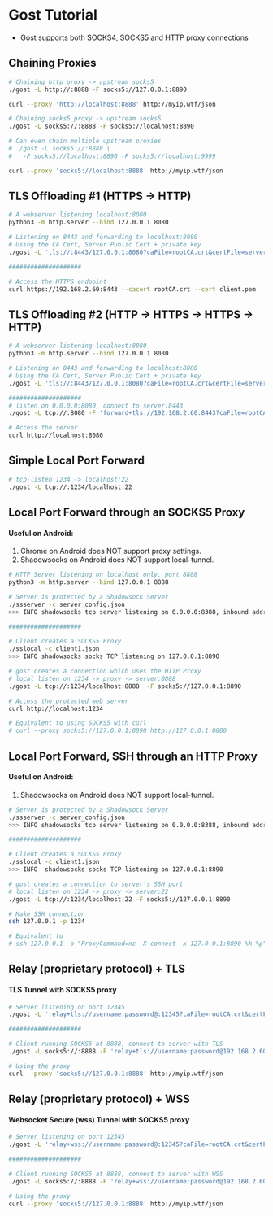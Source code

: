 # Gost Tutorial

- Gost supports both SOCKS4, SOCKS5 and HTTP proxy connections

## Chaining Proxies

```bash
# Chaining http proxy -> upstream socks5
./gost -L http://:8888 -F socks5://127.0.0.1:8890

curl --proxy 'http://localhost:8888' http://myip.wtf/json

# Chaining socks5 proxy -> upstream socks5
./gost -L socks5://:8888 -F socks5://localhost:8890

# Can even chain multiple upstream proxies
# ./gost -L socks5://:8888 \
#   -F socks5://localhost:8890 -F socks5://localhost:9999

curl --proxy 'socks5://localhost:8888' http://myip.wtf/json
```

## TLS Offloading #1 (HTTPS -> HTTP)
```bash
# A webserver listening localhost:8080
python3 -m http.server --bind 127.0.0.1 8080

# Listening on 8443 and forwarding to localhost:8080
# Using the CA Cert, Server Public Cert + private key
./gost -L 'tls://:8443/127.0.0.1:8080?caFile=rootCA.crt&certFile=server.crt&keyFile=server.key'

####################

# Access the HTTPS endpoint
curl https://192.168.2.60:8443 --cacert rootCA.crt --cert client.pem
```

## TLS Offloading #2 (HTTP -> HTTPS -> HTTPS -> HTTP)
```bash
# A webserver listening localhost:8080
python3 -m http.server --bind 127.0.0.1 8080

# Listening on 8443 and forwarding to localhost:8080
# Using the CA Cert, Server Public Cert + private key
./gost -L 'tls://:8443/127.0.0.1:8080?caFile=rootCA.crt&certFile=server.crt&keyFile=server.key'

####################
# listen on 0.0.0.0:8080, connect to server:8443
./gost -L tcp://:8080 -F 'forward+tls://192.168.2.60:8443?caFile=rootCA.crt&certFile=client.crt&keyFile=client.key'

# Access the server
curl http://localhost:8080
```


## Simple Local Port Forward
```bash
# tcp-listen 1234 -> localhost:22
./gost -L tcp://:1234/localhost:22
```

## Local Port Forward through an SOCKS5 Proxy
#### Useful on Android:

1. Chrome on Android does NOT support proxy settings. 
2. Shadowsocks on Android does NOT support local-tunnel.

```bash
# HTTP Server listening on localhost only, port 8888
python3 -m http.server --bind 127.0.0.1 8888

# Server is protected by a Shadowsock Server
./ssserver -c server_config.json
>>> INFO shadowsocks tcp server listening on 0.0.0.0:8388, inbound address 0.0.0.0:8388

####################

# Client creates a SOCKS5 Proxy
./sslocal -c client1.json
>>> INFO shadowsocks socks TCP listening on 127.0.0.1:8890

# gost creates a connection which uses the HTTP Proxy
# local listen on 1234 -> proxy -> server:8888
./gost -L tcp://:1234/localhost:8888  -F socks5://127.0.0.1:8890

# Access the protected web server
curl http://localhost:1234

# Equivalent to using SOCKS5 with curl
# curl --proxy socks5://127.0.0.1:8890 http://127.0.0.1:8888
```


## Local Port Forward, SSH through an HTTP Proxy

#### Useful on Android:

1. Shadowsocks on Android does NOT support local-tunnel.

```bash
# Server is protected by a Shadowsock Server
./ssserver -c server_config.json
>>> INFO shadowsocks tcp server listening on 0.0.0.0:8388, inbound address 0.0.0.0:8388

####################

# Client creates a SOCKS5 Proxy
./sslocal -c client1.json
>>> INFO  shadowsocks socks TCP listening on 127.0.0.1:8890

# gost creates a connection to server's SSH port
# local listen on 1234 -> proxy -> server:22
./gost -L tcp://:1234/localhost:22 -F socks5://127.0.0.1:8890

# Make SSH connection
ssh 127.0.0.1 -p 1234

# Equivalent to 
# ssh 127.0.0.1 -o "ProxyCommand=nc -X connect -x 127.0.0.1:8890 %h %p"
```

## Relay (proprietary protocol) + TLS
#### TLS Tunnel with SOCKS5 proxy
```bash
# Server listening on port 12345
./gost -L 'relay+tls://username:password@:12345?caFile=rootCA.crt&certFile=server.crt&keyFile=server.key'

####################

# Client running SOCKS5 at 8888, connect to server with TLS
./gost -L socks5://:8888 -F 'relay+tls://username:password@192.168.2.60:12345?caFile=rootCA.crt&certFile=client.crt&keyFile=client.key&nodelay=false'

# Using the proxy
curl --proxy 'socks5://127.0.0.1:8888' http://myip.wtf/json
```


## Relay (proprietary protocol) + WSS
#### Websocket Secure (wss) Tunnel with SOCKS5 proxy
```bash
# Server listening on port 12345
./gost -L 'relay+wss://username:password@:12345?caFile=rootCA.crt&certFile=server.crt&keyFile=server.key'

####################

# Client running SOCKS5 at 8888, connect to server with WSS
./gost -L socks5://:8888 -F 'relay+wss://username:password@192.168.2.60:12345?caFile=rootCA.crt&certFile=client.crt&keyFile=client.key&nodelay=false'

# Using the proxy
curl --proxy 'socks5://127.0.0.1:8888' http://myip.wtf/json
```